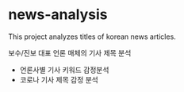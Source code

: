 # news-analysis
This project analyzes titles of korean news articles.

보수/진보 대표 언론 매체의 기사 제목 분석
- 언론사별 기사 키워드 감정분석
- 코로나 기사 제목 감정 분석
